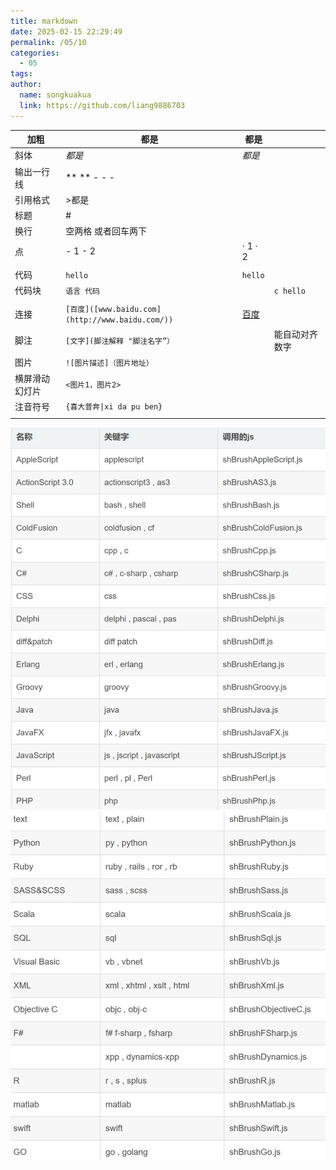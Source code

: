 ```yaml
---
title: markdown
date: 2025-02-15 22:29:49
permalink: /05/10
categories: 
  - 05
tags: 
author:
  name: songkuakua
  link: https://github.com/liang9886703
---
```

| 加粗           | **都是**                                       | **都是**                                     |                |
| -------------- | ---------------------------------------------- | -------------------------------------------- | -------------- |
| 斜体           | *都是*                                         | *都是*                                       |                |
| 输出一行线     | ** ** - - -                                    |                                              |                |
| 引用格式       | >都是                                          |                                              |                |
| 标题           | #                                              |                                              |                |
| 换行           | 空两格 或者回车两下                            |                                              |                |
| 点             | - 1   - 2                                      | · 1    ·  2                                  |                |
|                |                                                |                                              |                |
| 代码           | `hello`                                        | `hello`                                      |                |
| 代码块         | ```语言 代码 ```                               |                                              | ```c hello ``` |
|                |                                                |                                              |                |
| 连接           | `[百度]([www.baidu.com](http://www.baidu.com/))` | [百度](notion://www.notion.so/www.baidu.com) |                |
| 脚注           | `[文字](脚注解释 "脚注名字”） `                  |                                              | 能自动对齐数字 |
| 图片           | `![图片描述]（图片地址）`                        |                                              |                |
| 横屏滑动幻灯片 | `<图片1，图片2>`                                 |                                              |                |
| 注音符号       | `{喜大普奔\|xi da pu ben}  `                     |                                              |                |
|                |                                                |                                              |                |
![image-20250215182142208](./pic25.png)
![image-20250215182155140](./pic26.png)